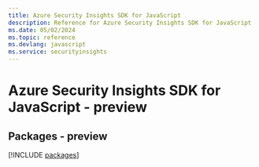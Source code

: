 ```yaml
---
title: Azure Security Insights SDK for JavaScript
description: Reference for Azure Security Insights SDK for JavaScript
ms.date: 05/02/2024
ms.topic: reference
ms.devlang: javascript
ms.service: securityinsights
---
```

# Azure Security Insights SDK for JavaScript - preview
## Packages - preview
[!INCLUDE [packages](security-insights-index.md)]